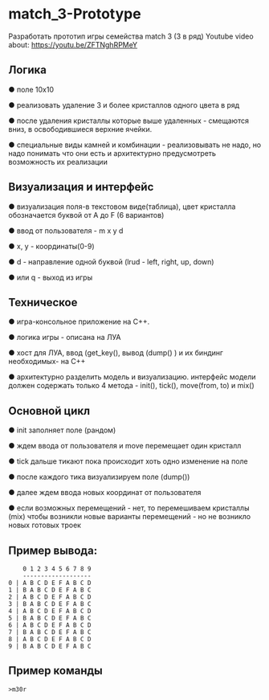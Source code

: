 # match_3-Prototype
Разработать прототип игры семейства match 3 (3 в ряд)
Youtube video about: https://youtu.be/ZFTNghRPMeY

## Логика

● поле 10x10

● реализовать удаление 3 и более кристаллов одного цвета в ряд

● после удаления кристаллы которые выше удаленных - смещаются вниз, в освободившиеся верхние ячейки.
  
● специальные виды камней и комбинации - реализовывать не надо, но надо понимать что они есть и архитектурно предусмотреть возможность их реализации


## Визуализация и интерфейс

● визуализация поля-в текстовом виде(таблица), цвет кристалла обозначается буквой от A до F (6 вариантов)
  
● ввод от пользователя - m x y d
  
● x, у - координаты(0-9)
  
● d - направление одной буквой (lrud - left, right, up, down)
  
● или q - выход из игры


## Техническое

● игра-консольное приложение на С++.

● логика игры - описана на ЛУА

● хост для ЛУА, ввод (get_key(), вывод (dump() ) и их биндинг необходимых- на С++
  
● архитектурно разделить модель и визуализацию. интерфейс модели должен содержать только 4 метода - init(), tick(), move(from, to) и mix()
  
  
## Основной цикл

● init заполняет поле (рандом)

● ждем ввода от пользователя и move перемещает один кристалл

● tick дальше тикают пока происходит хоть одно изменение на поле

● после каждого тика визуализируем поле (dump())

● далее ждем ввода новых координат от пользователя

● если возможных перемещений - нет, то перемешиваем кристаллы (mix) чтобы возникли новые варианты перемещений - но не возникло новых готовых троек
  
## Пример вывода:

```
    0 1 2 3 4 5 6 7 8 9
    -------------------
0 | A B C D E F A B C D
1 | В A B C D E F A B C
2 | A B C D E F A B C D
3 | В A B C D E F A B C
4 | A B C D E F A B C D
5 | В A B C D E F A B C
6 | A B C D E F A B C D
7 | В A B C D E F A B C
8 | A B C D E F A B C D
9 | В A B C D E F A B C
```

## Пример команды

```
>m30r
```
